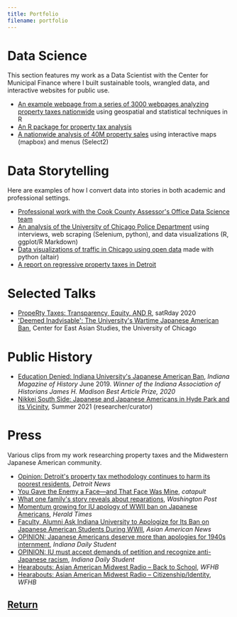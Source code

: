 ```yaml
---
title: Portfolio
filename: portfolio
---
```



# Data Science

This section features my work as a Data Scientist with the Center for Municipal Finance where I built sustainable tools, wrangled data, and interactive websites for public use.

- [An example webpage from a series of 3000 webpages analyzing property taxes nationwide](https://s3.us-east-2.amazonaws.com/propertytaxdata.uchicago.edu/nationwide_reports/web/Hennepin%20County_Minnesota.html) using geospatial and statistical techniques in R
- [An R package for property tax analysis](/cmfproperty)
- [A nationwide analysis of 40M property sales](example_nationwide.html) using interactive maps (mapbox) and menus (Select2) 

# Data Storytelling

Here are examples of how I convert data into stories in both academic and professional settings.

- [Professional work with the Cook County Assessor's Office Data Science team](https://gitlab.com/users/erhlango/activity)
- [An analysis of the University of Chicago Police Department](/UCPD) using interviews, web scraping (Selenium, python), and data visualizations (R, ggplot/R Markdown)
- [Data visualizations of traffic in Chicago using open data](/Chicago-Congestion) made with python (altair)
- [A report on regressive property taxes in Detroit](https://harris.uchicago.edu/files/evalrespropertytaxasdetroit20162018.pdf)

# Selected Talks

- [PropeRty Taxes:
 Transparency, Equity, AND R](https://chicago2020.satrdays.org/), satRday 2020
- ['Deemed Inadvisable': The University's Wartime Japanese American Ban](https://www.youtube.com/watch?v=12VL8BytcUM), Center for East Asian Studies, the University of Chicago

# Public History

- [Education Denied: Indiana University's Japanese American Ban](https://www.jstor.org/stable/10.2979/indimagahist.115.2.01), *Indiana Magazine of History* June 2019. *Winner of the Indiana Association of Historians James H. Madison Best Article Prize, 2020* 
- [Nikkei South Side: Japanese and Japanese Americans in Hyde Park and its Vicinity](https://www.lib.uchicago.edu/scrc/exhibits/upcoming-exhibits/), Summer 2021 (researcher/curator)

# Press

Various clips from my work researching property taxes and the Midwestern Japanese American community.

- [Opinion: Detroit's property tax methodology continues to harm its poorest residents](https://www.detroitnews.com/story/opinion/2020/03/11/opinion-detroits-property-tax-methodology-continues-harm-its-poorest-residents/4976195002/), *Detroit News*
- [You Gave the Enemy a Face—and That Face Was Mine](https://catapult.co/stories/you-gave-the-enemy-a-faceand-that-face-was-mine-racism-and-fearmongering-in-the-time-of-covid19-jami-nakamura-lin), *catapult*
- [What one family's story reveals about reparations](https://www.washingtonpost.com/graphics/2020/business/reparations-slavery-japanese-american-internment/), *Washington Post*
- [Momentum growing for IU apology of WWII ban on Japanese Americans](https://www.hoosiertimes.com/herald_times_online/news/iu/momentum-growing-for-iu-apology-of-wwii-ban-on-japanese/article_fad151de-5742-11ea-b8f5-cf8f8ba66513.html), *Herald Times*
- [Faculty, Alumni Ask Indiana University to Apologize for Its Ban on Japanese American Students During WWII](https://asamnews.com/2020/02/19/faculty-alumni-ask-indiana-university-to-apologize-for-its-ban-on-japanese-american-students-during-wwii/), *Asian American News*
- [OPINION: Japanese Americans deserve more than apologies for 1940s internment](https://www.idsnews.com/article/2020/02/opinion-japanese-americans-deserve-more-than-apologies-for-1940s-internment), *Indiana Daily Student*
- [OPINION: IU must accept demands of petition and recognize anti-Japanese racism](https://www.idsnews.com/article/2020/02/opinion-iu-must-accept-demands-of-petition-and-recognize-anti-japanese-racism), *Indiana Daily Student*
- [Hearabouts: Asian American Midwest Radio – Back to School](https://wfhb.org/public-affairs/hearabouts/hearabouts-asian-american-midwest-radio-back-to-school/), *WFHB*
- [Hearabouts: Asian American Midwest Radio – Citizenship/Identity](https://wfhb.org/public-affairs/hearabouts-asian-american-midwest-radio-citizenship-identity/), *WFHB*


## [Return](index.html)

